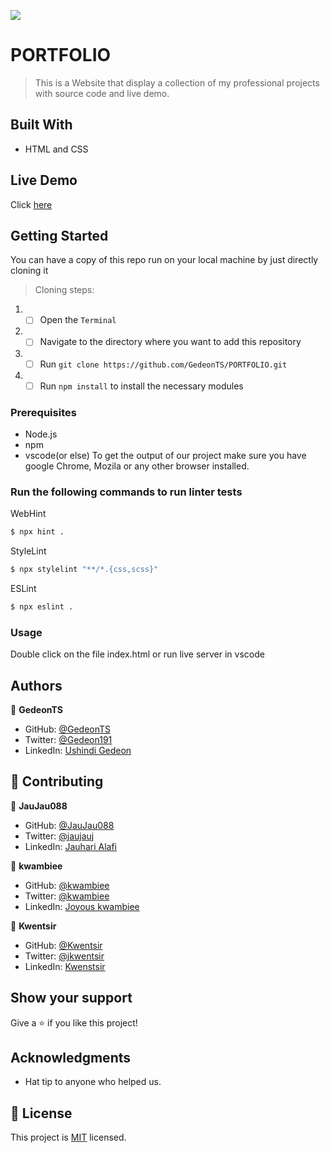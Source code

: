 ![](https://img.shields.io/badge/Microverse-blueviolet)
# PORTFOLIO

> This is a Website that display a collection of my professional projects with source code and live demo.

## Built With

- HTML and CSS

## Live Demo

Click [here](https://gedeonts.github.io/PORTFOLIO/)

## Getting Started

You can have a copy of this repo run on your local machine by just directly cloning it

> Cloning steps:

1. - [ ] Open the `Terminal`
2. - [ ] Navigate to the directory where you want to add this repository
3. - [ ] Run `git clone https://github.com/GedeonTS/PORTFOLIO.git`
4. - [ ] Run `npm install` to install the necessary modules

### Prerequisites

- Node.js
- npm
- vscode(or else)
To get the output of our project make sure you have google Chrome, Mozila or any other browser installed.

### Run the following commands to run linter tests

WebHint
```bash
$ npx hint .
```

StyleLint
```bash
$ npx stylelint "**/*.{css,scss}"
```

ESLint
```bash
$ npx eslint .
```

### Usage

Double click on the file index.html or run live server in vscode

## Authors

👤 **GedeonTS**

- GitHub: [@GedeonTS](https://github.com/GedeonTS)
- Twitter: [@Gedeon191](https://twitter.com/Gedeon191)
- LinkedIn: [Ushindi Gedeon](https://linkedin.com/in/ushindi-gedeon-73032a228)

## 🤝 Contributing

👤 **JauJau088**
- GitHub: [@JauJau088](https://github.com/JauJau088)
- Twitter: [@jaujauj](https://twitter.com/jaujauj)
- LinkedIn: [Jauhari Alafi](https://linkedin.com/in/jauhari-alafi-7295b821a/)

👤 **kwambiee**
- GitHub: [@kwambiee](https://github.com/kwambiee)
- Twitter: [@kwambiee](https://twitter.com/JkKwamboka)
- LinkedIn: [Joyous kwambiee](https://linkedin.com/)

👤 **Kwentsir**
- GitHub: [@Kwentsir](https://github.com/Kwentsir)
- Twitter: [@jkwentsir](https://twitter.com/jkwentsir)
- LinkedIn: [Kwenstsir](https://linkedin.com/in/)

## Show your support

Give a ⭐️ if you like this project!

## Acknowledgments

- Hat tip to anyone who helped us.

## 📝 License

This project is [MIT](./MIT.md) licensed.

